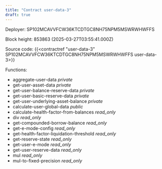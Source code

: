 ```yaml
---
title: "Contract user-data-3"
draft: true
---
```

Deployer: SP102MCAVVFCW36KTCDTGC8NH75NPM5MSWRWHWFFS


 



Block height: 853863 (2025-03-27T03:55:41.000Z)

Source code: {{<contractref "user-data-3" SP102MCAVVFCW36KTCDTGC8NH75NPM5MSWRWHWFFS user-data-3>}}

Functions:

* aggregate-user-data _private_
* get-user-asset-data _private_
* get-user-balance-reserve-data _private_
* get-user-basic-reserve-data _private_
* get-user-underlying-asset-balance _private_
* calculate-user-global-data _public_
* calculate-health-factor-from-balances _read_only_
* div _read_only_
* get-compounded-borrow-balance _read_only_
* get-e-mode-config _read_only_
* get-health-factor-liquidation-threshold _read_only_
* get-reserve-state _read_only_
* get-user-e-mode _read_only_
* get-user-reserve-data _read_only_
* mul _read_only_
* mul-to-fixed-precision _read_only_
